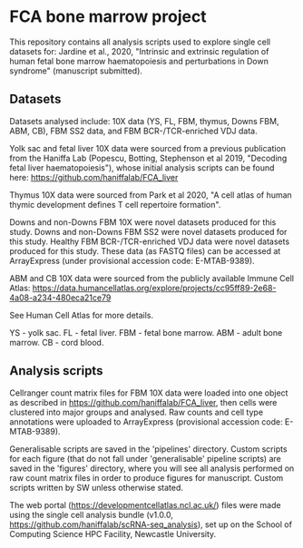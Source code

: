 # FCA bone marrow project

This repository contains all analysis scripts used to explore single cell datasets for: Jardine et al., 2020, "Intrinsic and extrinsic regulation of human fetal bone marrow haematopoiesis and perturbations in Down syndrome" (manuscript submitted).

## Datasets 

Datasets analysed include: 10X data (YS, FL, FBM, thymus, Downs FBM, ABM, CB), FBM SS2 data, and FBM BCR-/TCR-enriched VDJ data.

Yolk sac and fetal liver 10X data were sourced from a previous publication from the Haniffa Lab (Popescu, Botting, Stephenson et al 2019, "Decoding fetal liver haematopoiesis"), whose initial analysis scripts can be found here: https://github.com/haniffalab/FCA_liver

Thymus 10X data were sourced from Park et al 2020, "A cell atlas of human thymic development defines T cell repertoire formation".

Downs and non-Downs FBM 10X were novel datasets produced for this study. Downs and non-Downs FBM SS2 were novel datasets produced for this study. Healthy FBM BCR-/TCR-enriched VDJ data were novel datasets produced for this study. These data (as FASTQ files) can be accessed at ArrayExpress (under provisional accession code: E-MTAB-9389).

ABM and CB 10X data were sourced from the publicly available Immune Cell Atlas: https://data.humancellatlas.org/explore/projects/cc95ff89-2e68-4a08-a234-480eca21ce79

See Human Cell Atlas for more details.

YS - yolk sac. FL - fetal liver. FBM - fetal bone marrow. ABM - adult bone marrow. CB - cord blood.

## Analysis scripts

Cellranger count matrix files for FBM 10X data were loaded into one object as described in https://github.com/haniffalab/FCA_liver, then cells were clustered into major groups and analysed. Raw counts and cell type annotations were uploaded to ArrayExpress (provisional accession code: E-MTAB-9389).

Generalisable scripts are saved in the 'pipelines' directory. Custom scripts for each figure (that do not fall under 'generalisable' pipeline scripts) are saved in the 'figures' directory, where you will see all analysis performed on raw count matrix files in order to produce figures for manuscript. Custom scripts written by SW unless otherwise stated.

The web portal (https://developmentcellatlas.ncl.ac.uk/) files were made using the single cell analysis bundle (v1.0.0, https://github.com/haniffalab/scRNA-seq_analysis), set up on the School of Computing Science HPC Facility, Newcastle University.
